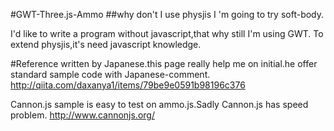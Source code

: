 #GWT-Three.js-Ammo
##why don't I use physjis
I 'm going to try soft-body.

I'd like to write a program without javascript,that why still I'm using GWT.
To extend physjis,it's need javascript knowledge.

#Reference
written by Japanese.this page really help me on initial.he offer standard sample code with Japanese-comment.
http://qiita.com/daxanya1/items/79be9e0591b98196c376

Cannon.js sample is easy to test on ammo.js.Sadly Cannon.js has speed problem.
http://www.cannonjs.org/